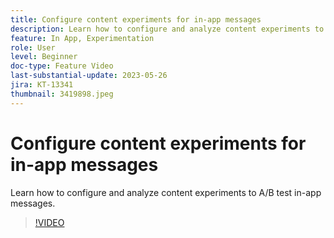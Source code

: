 ```yaml
---
title: Configure content experiments for in-app messages
description: Learn how to configure and analyze content experiments to A/B test in-app messages.
feature: In App, Experimentation
role: User
level: Beginner
doc-type: Feature Video
last-substantial-update: 2023-05-26
jira: KT-13341
thumbnail: 3419898.jpeg
---
```


# Configure content experiments for in-app messages

Learn how to configure and analyze content experiments to A/B test in-app messages.

>[!VIDEO](https://video.tv.adobe.com/v/3419898/?learn=on)
